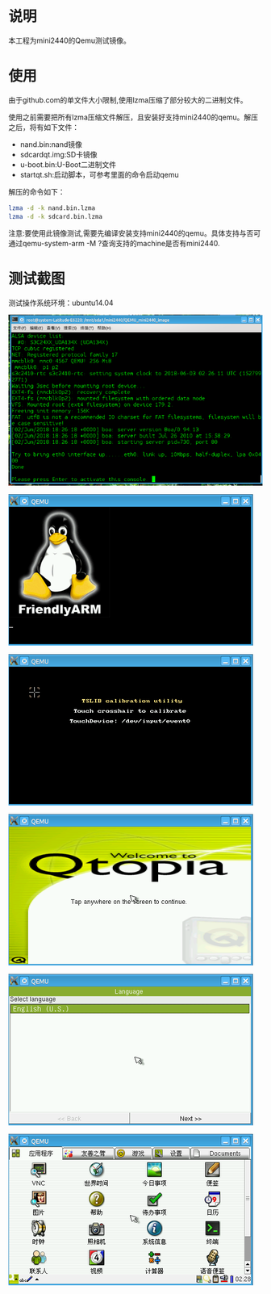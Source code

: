 # 说明

本工程为mini2440的Qemu测试镜像。

# 使用

由于github.com的单文件大小限制,使用lzma压缩了部分较大的二进制文件。

使用之前需要把所有lzma压缩文件解压，且安装好支持mini2440的qemu。解压之后，将有如下文件：

- nand.bin:nand镜像
- sdcardqt.img:SD卡镜像
- u-boot.bin:U-Boot二进制文件
- startqt.sh:启动脚本，可参考里面的命令启动qemu

解压的命令如下：

```bash
lzma -d -k nand.bin.lzma
lzma -d -k sdcard.bin.lzma
```

注意:要使用此镜像测试,需要先编译安装支持mini2440的qemu。具体支持与否可通过qemu-system-arm -M ?查询支持的machine是否有mini2440.

# 测试截图

测试操作系统环境：ubuntu14.04

![rootfs_qt](rootfs_qt.png)

![rootfs_qt_1](rootfs_qt_1.png)

![rootfs_qt_2](rootfs_qt_2.png)

![rootfs_qt_3](rootfs_qt_3.png)

![rootfs_qt_4](rootfs_qt_4.png)

![rootfs_qt_5](rootfs_qt_5.png)
